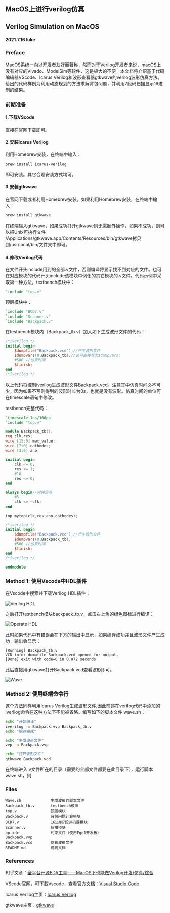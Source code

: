 ## MacOS上进行verilog仿真
## Verilog Simulation on MacOS
#### 2021.7.16 luke 
### Preface
MacOS系统一向以开发者友好而著称，然而对于Verilog开发者来说，macOS上没有对应的Vivado、ModelSim等软件，这是极大的不便。本文档将介绍基于代码编辑器VScode、Icarus Verilog和波形查看器gtkwave的verilog波形仿真方法。给出的代码样例为利用动态规划的方法求解背包问题，并利用7段码扫描显示16进制的结果。

### 前期准备
#### 1.下载VScode

直接在官网下载即可。

#### 2.安装Icarus Verilog

利用Homebrew安装，在终端中输入：
```zsh
brew install icarus-verilog
```
即可安装。其它合理安装方式均可。

#### 3.安装gtkwave

在官网下载或者利用Homebrew安装。如果利用Homebrew安装，在终端中输入：
```zsh
brew install gtkwave
```
在终端输入gtkwave，如果成功打开gtkwave则无需额外操作，如果不成功，则可以把Unix可执行文件 /Applications/gtkwave.app/Contents/Resources/bin/gtkwave拷贝到/usr/local/bin/文件夹中即可。

#### 4.修改Verilog代码

在文件开头include用到的全部.v文件，否则编译将显示找不到对应的文件。也可在对应模块的代码开头include该模块中例化的其它模块的.v文件。代码示例中采取第一种方法，textbench模块中：
```verilog
`include "top.v"
```
顶层模块中：
```verilog
`include "BCD7.v"
`include "Scanner.v"
`include "Backpack.v"
```

在testbench模块内（Backpack_tb.v）加入如下生成波形文件的代码：
```verilog
/*iverilog */
initial begin
	$dumpfile("Backpack.vcd");//产生波形文件
	$dumpvars(0,Backpack_tb);//也可直接写为$dumpvars;
    #500 //仿真时间
	$finish;
end
/*iverilog */
```
以上代码将控制iverilog生成波形文件Backpack.vcd。注意其中仿真时间必不可少，因为如果不写则得到的波形时长为0s，也就是没有波形。仿真时间的单位可在timescale语句中修改。

testbench完整代码：
```verilog
`timescale 1ns/100ps
`include "top.v"

module Backpack_tb();
reg clk,res;
wire [15:0] max_value;
wire [7:0] cathodes;
wire [3:0] ano;

initial begin
    clk <= 0;
    res <= 1;
    #10
    res <= 0;
end

always begin//时钟信号
    #5 
    clk <= ~clk; 
end

top mytop(clk,res,ano,cathodes);

/*iverilog */
initial begin
	$dumpfile("Backpack.vcd");//产生波形文件
	$dumpvars(0,Backpack_tb);
    #500 //仿真时间
	$finish;
end
/*iverilog */

endmodule
```

### Method 1: 使用Vscode中HDL插件

在Vscode中搜索并下载Verilog HDL插件：

![Verilog HDL](https://github.com/Lukeli0425/Verilog-Simulation-on-MacOS/raw/main/Verilog%20HDL.jpg)

之后打开testbench模块backpack_tb.v，点击右上角的绿色图标进行编译：

![Operate HDL](https://github.com/Lukeli0425/Verilog-Simulation-on-MacOS/raw/main/Operate%20HDL.jpg)

此时如果代码中有错误会在下方的输出中显示，如果编译成功并且波形文件产生成功，输出会显示：

```shell
[Running] Backpack_tb.v
VCD info: dumpfile Backpack.vcd opened for output.
[Done] exit with code=0 in 0.072 seconds
```
此后直接用gtkwave打开Backpack.vcd查看波形即可。

![Wave](https://github.com/Lukeli0425/Verilog-Simulation-on-MacOS/raw/main/wave.jpg)

### Method 2: 使用终端命令行
这个方法同样利用Icarus Verilog生成波形文件,因此前述在verilog代码中添加的iverilog命令在这种方法下不能被省略。编写如下的脚本文件 wave.sh：
```zsh
echo "开始编译"
iverilog -o Backpack.vvp Backpack_tb.v 
echo "编译完成"

echo "生成波形文件"
vvp -n Backpack.vvp

echo "打开波形文件"
gtkwave Backpack.vcd 
```
在终端进入.v文件所在的目录（需要的全部文件都要在此目录下），运行脚本 wave.sh，则


### Files

    Wave.sh             生成波形的脚本文件
    Backpack_tb.v       testbench模块
    top.v               顶层模块
    Backpack.v          背包问题计算模块
    BCD7.v              16进制7段译码器模块
    Scanner.v           扫描模块
    bp.xdc              约束文件（使用Ego1开发板）
    Backpack.vvp        
    Backpack.vcd        仿真波形文件
    README.md           说明文档

### References
知乎文章：[全平台开源EDA工具——MacOS下也能做Verilog开发/仿真/综合](https://zhuanlan.zhihu.com/p/151433928)

VScode官网，可下载Vscode，查看官方文档：[Visual Studio Code](https://code.visualstudio.com)

Icarus Verliog主页：[Icarus Verliog](http://iverilog.icarus.com)

gtkwave主页：[gtkwave](http://gtkwave.sourceforge.net)

